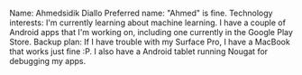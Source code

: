Name: Ahmedsidik Diallo
Preferred name: "Ahmed" is fine.
Technology interests: I'm currently learning about machine learning. I have a couple of Android apps that I'm
  working on, including one currently in the Google Play Store.
Backup plan: If I have trouble with my Surface Pro, I have a MacBook that works just fine :P.
I also have a Android tablet running Nougat for debugging my apps.